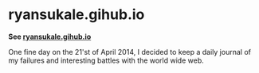 ryansukale.gihub.io
===================

**See [ryansukale.gihub.io](ryansukale.gihub.io)**

One fine day on the 21'st of April 2014, I decided to keep a daily journal of my failures and interesting battles with the world wide web.